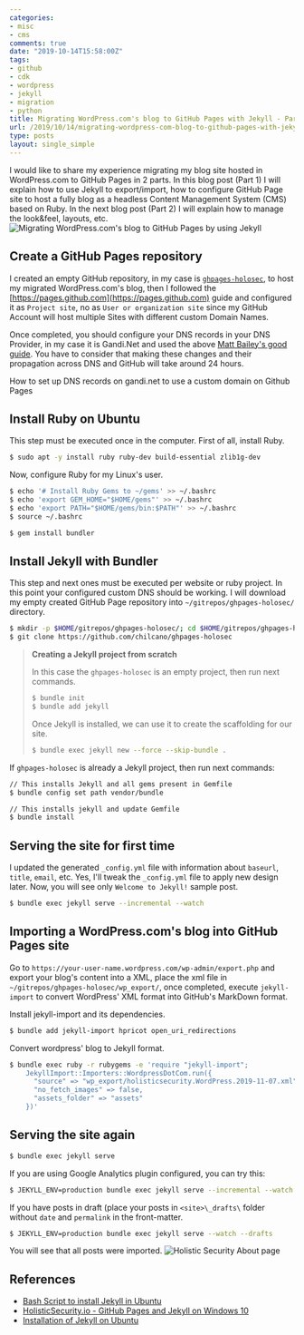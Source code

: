 ```yaml
---
categories:
- misc
- cms
comments: true
date: "2019-10-14T15:58:00Z"
tags:
- github
- cdk
- wordpress
- jekyll
- migration
- python
title: Migrating WordPress.com's blog to GitHub Pages with Jekyll - Part 1
url: /2019/10/14/migrating-wordpress-com-blog-to-github-pages-with-jekyll-part1
type: posts
layout: single_simple
---
```

I would like to share my experience migrating my blog site hosted in WordPress.com to GitHub Pages in 2 parts.
In this blog post (Part 1) I will explain how to use Jekyll to export/import, how to configure GitHub Page site to host a fully blog as a headless Content Management System (CMS) based on Ruby. 
In the next blog post (Part 2) I will explain how to manage the look&feel, layouts, etc.
![Migrating WordPress.com's blog to GitHub Pages by using Jekyll](/assets/img/2019-10-14-blog-migration-wp-github.png)

<!--more-->

## Create a GitHub Pages repository

I created an empty GitHub repository, in my case is [`ghpages-holosec`](https://github.com/chilcano/ghpages-holosec), to host my migrated WordPress.com's blog, then I followed the [https://pages.github.com](https://pages.github.com) guide and configured it as `Project site`, no as `User or organization site` since my GitHub Account will host multiple Sites with different custom Domain Names. 

Once completed, you should configure your DNS records in your DNS Provider, in my case it is Gandi.Net and used the above [Matt Bailey's good guide](https://gist.github.com/matt-bailey/bbbc181d5234c618e4dfe0642ad80297). You have to consider that making these changes and their propagation across DNS and GitHub will take around 24 hours.

How to set up DNS records on gandi.net to use a custom domain on Github Pages
<script src="https://gist.github.com/matt-bailey/bbbc181d5234c618e4dfe0642ad80297.js"></script>


## Install Ruby on Ubuntu

This step must be executed once in the computer.
First of all, install Ruby.

```sh
$ sudo apt -y install ruby ruby-dev build-essential zlib1g-dev
```

Now, configure Ruby for my Linux's user.

```sh
$ echo '# Install Ruby Gems to ~/gems' >> ~/.bashrc
$ echo 'export GEM_HOME="$HOME/gems"' >> ~/.bashrc
$ echo 'export PATH="$HOME/gems/bin:$PATH"' >> ~/.bashrc
$ source ~/.bashrc

$ gem install bundler
```

## Install Jekyll with Bundler

This step and next ones must be executed per website or ruby project. In this point your configured custom DNS should be working.
I will download my empty created GitHub Page repository into `~/gitrepos/ghpages-holosec/` directory.

```sh
$ mkdir -p $HOME/gitrepos/ghpages-holosec/; cd $HOME/gitrepos/ghpages-holosec/ 
$ git clone https://github.com/chilcano/ghpages-holosec 
```

> __Creating a Jekyll project from scratch__
> 
> In this case the `ghpages-holosec` is an empty project, then run next commands.
> ```sh
> $ bundle init
> $ bundle add jekyll
> ```
> 
> Once Jekyll is installed, we can use it to create the scaffolding for our site.
> ```sh
> $ bundle exec jekyll new --force --skip-bundle .
> ```

If `ghpages-holosec` is already a Jekyll project, then run next commands:
```sh
// This installs Jekyll and all gems present in Gemfile
$ bundle config set path vendor/bundle

// This installs jekyll and update Gemfile
$ bundle install	
```

## Serving the site for first time

I updated the generated `_config.yml` file with information about `baseurl`, `title`, `email`, etc.
Yes, I'll tweak the `_config.yml` file to apply new design later.
Now, you will see only `Welcome to Jekyll!` sample post.

```sh
$ bundle exec jekyll serve --incremental --watch
```

## Importing a WordPress.com's blog into GitHub Pages site

Go to `https://your-user-name.wordpress.com/wp-admin/export.php` and export your blog's content into a XML, place the xml file in `~/gitrepos/ghpages-holosec/wp_export/`, once completed, execute `jekyll-import` to convert WordPress' XML format into GitHub's MarkDown format.

Install jekyll-import and its dependencies.
```sh
$ bundle add jekyll-import hpricot open_uri_redirections
```

Convert wordpress' blog to Jekyll format.
```sh
$ bundle exec ruby -r rubygems -e 'require "jekyll-import";
    JekyllImport::Importers::WordpressDotCom.run({
      "source" => "wp_export/holisticsecurity.WordPress.2019-11-07.xml",
      "no_fetch_images" => false,
      "assets_folder" => "assets"
    })'
```

## Serving the site again

```sh
$ bundle exec jekyll serve
```

If you are using Google Analytics plugin configured, you can try this:
```sh
$ JEKYLL_ENV=production bundle exec jekyll serve --incremental --watch
```

If you have posts in draft (place your posts in `<site>\_drafts\` folder without `date` and `permalink` in the front-matter.
```sh
$ JEKYLL_ENV=production bundle exec jekyll serve --watch --drafts
```

You will see that all posts were imported.
![Holistic Security About page](/assets/img/2019-10-14-wp-to-github-holosec-1st.png)

## References

- [Bash Script to install Jekyll in Ubuntu](https://github.com/chilcano/how-tos/blob/master/resources/setting_jekyll_in_ubuntu.sh)
- [HolisticSecurity.io - GitHub Pages and Jekyll on Windows 10](https://holisticsecurity.io/2020/03/30/github-pages-and-jekyll-on-windows-10)
- [Installation of Jekyll on Ubuntu](https://jekyllrb.com/docs/installation/ubuntu/)

